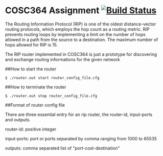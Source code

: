 # COSC364 Assignment [![Build Status](https://travis-ci.org/eamars/COSC364_RIP_ROUTER.svg)](https://travis-ci.org/eamars/COSC364_RIP_ROUTER)

The Routing Information Protocol (RIP) is one of the oldest distance-vector routing protocols, which employs the hop count as a routing metric. RIP prevents routing loops by implementing a limit on the number of hops allowed in a path from the source to a destination. The maximum number of hops allowed for RIP is 15.

The RIP router implemented in COSC364 is just a prototype for discovering and exchange routing informations for the given network

##How to start the router

	$ ./router.out start router_config_file.cfg

##How to terminate the router

	$ ./router.out stop router_config_file.cfg

##Format of router config file

There are three essential entry for an rip router, the router-id, input-ports and outputs.

router-id: positive integer

input-ports: port or ports separated by comma ranging from 1000 to 65535

outputs: comma separated list of "port-cost-destination"
